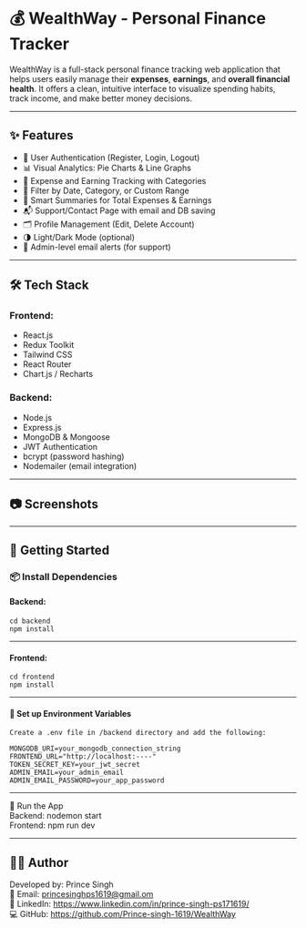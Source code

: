 # 💰 WealthWay - Personal Finance Tracker

WealthWay is a full-stack personal finance tracking web application that helps users easily manage their **expenses**, **earnings**, and **overall financial health**. It offers a clean, intuitive interface to visualize spending habits, track income, and make better money decisions.

---

## ✨ Features

- 🔐 User Authentication (Register, Login, Logout)
- 📊 Visual Analytics: Pie Charts & Line Graphs
- 🧾 Expense and Earning Tracking with Categories
- 📅 Filter by Date, Category, or Custom Range
- 🧠 Smart Summaries for Total Expenses & Earnings
- 📬 Support/Contact Page with email and DB saving
- 🗂 Profile Management (Edit, Delete Account)
- 🌗 Light/Dark Mode (optional)
- 🔧 Admin-level email alerts (for support)

---

## 🛠 Tech Stack

### Frontend:
- React.js
- Redux Toolkit
- Tailwind CSS
- React Router
- Chart.js / Recharts

### Backend:
- Node.js
- Express.js
- MongoDB & Mongoose
- JWT Authentication
- bcrypt (password hashing)
- Nodemailer (email integration)

---

## 📷 Screenshots

<!-- Add screenshots here if available -->
<!-- Example: ![Dashboard](./screenshots/dashboard.png) -->

---

## 🧪 Getting Started

### 📦 Install Dependencies

#### Backend:
```terminal
cd backend
npm install
```

---

#### Frontend:
````terminal
cd frontend
npm install
````

---

#### 🔐 Set up Environment Variables
````terminal
Create a .env file in /backend directory and add the following:

MONGODB_URI=your_mongodb_connection_string
FRONTEND_URL="http://localhost:----"
TOKEN_SECRET_KEY=your_jwt_secret
ADMIN_EMAIL=your_admin_email
ADMIN_EMAIL_PASSWORD=your_app_password
````

---

🚀 Run the App  
Backend: nodemon start  
Frontend: npm run dev  

---

## 🙋‍♂️ Author  
Developed by: Prince Singh  
📧 Email: princesinghps1619@gmail.om  
🔗 LinkedIn: https://www.linkedin.com/in/prince-singh-ps171619/  
💻 GitHub: https://github.com/Prince-singh-1619/WealthWay

